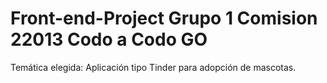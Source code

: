 # Front-end-Project Grupo 1 Comision 22013 Codo a Codo GO

Temática elegida: Aplicación tipo Tinder para adopción de mascotas.
